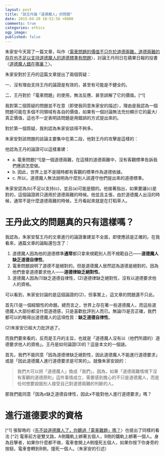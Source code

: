 ```yaml
---
layout: post
title: "談王丹論「道德魔人」的問題"
date: 2015-04-20 18:52:58 +0800
comments: true
categories: ethics
ogp_image: 
published: false
---
```


朱家安今天寫了一篇文章，叫作〈[電車問題的價值不只在於道德兩難，道德兩難的存在也不足以支持道德魔人的道德標準有問題](http://phiphicake.blogspot.com/2015/04/blog-post.html)〉，討論王丹同日在蘋果日報的投書〈[道德魔人錯在哪裏？](http://www.appledaily.com.tw/realtimenews/article/new/20150420/595414/)〉。

朱家安對於王丹的這篇文章提出了兩個質疑：

一、沒有理由支持王丹的論證是有效的，甚至有可能是不健全的。

二、王丹對於「電車問題」的使用，無法反應、甚至誤解了它的價值。[^1]

我對第二個質疑的問題並不在意（即使我同意朱家安的描述），理由是我認為一個問題可能在多個不同領域有各自的價值，如果有一個討論無法充份顯示它的最大/真正價值，這也不一定表明該問題是用錯誤的方式提出來的。

對於第一個質疑，我則認為朱家安談得不夠多。

<!--more-->

朱家安對該問題的談論主要集中在第二段，他對王丹的攻擊是這樣的：

他認為王丹的論證可以這樣重建：

* a. 電車問題[^1]是一個道德兩難，在這樣的道德兩難中，沒有客觀標準告訴我們應該怎麼做。
* b. 因此，世界上並不是隨時都有客觀的標準作為道德依據。
* c. 所以，道德魔人無法說明為什麼別人該遵守他們提出來的道德標準。

朱家安認為(b)不足以支持(c)，並且(a)可能是錯的。他接著指出，如果要讓(c)是對的，這個論證將只適用於道德兩難的時候。他並且主張，由於道德魔人出沒的時候，通常不是什麼道德兩難的時候，王丹看起來就是在打稻草人。

# 王丹此文的問題真的只有這樣嗎？

我認為，朱家安幫王丹的文章進行的論證重建並不全面，即使應該是正確的。在我看來，通篇文章的論點還包含了：

1. 道德魔人因為他的道德標準**通常**都只拿來規範別人而不規範自己——**道德魔人缺乏道德自律性**。
2. 電車問題說明了道德不是絕對的。但是道德魔人居然認為道德是絕對的，因為他們會拿道德要求他人——**道德律缺乏絕對性**。
3. 道德魔人因為(1)缺乏道德自律性，(2)道德律缺乏絕對性，沒有以道德要求他人的資格。

可以看到，朱家安討論的是這個論證的(2)，但事實上，這文章的問題還不只此。

首先(1)是一個經驗性的命題。總而言之，世界上存在著一些道德魔人，而這些道德魔人大部份都沒什麼道德感，只是喜歡批評別人而已。無論(1)是否正確，我們都可以約略得出道德魔人的這項性質：**缺乏道德自律性**。

(2)朱家安已經大力批評過了。

而我們要來看的，反而是王丹的主旨，也就是「道德魔人沒有以（他們所謂的）道德要求他人的資格」。王丹是如何論證(3)的？這是本文的一個謎。

首先，我們不能同意「因為道德律缺乏絕對性，因此道德魔人不能進行道德要求」或是「因此道德魔人進行道德要求是可笑的」。就像朱家安說的：

> 我們大可以把「道德魔人」換成「我們」，因為，如果「道德兩難情境下沒有客觀的道德原則」這件事情成立，需要感到擔心的不只是道德魔人，而是任何想要說服別人接受自己對道德兩難的判斷的人。

那我們能同意「因為$x$缺乏道德自律性，因此$x$不能對他人進行道德要求」嗎？



# 進行道德要求的資格


[^1] 張智皓的〈[先不談道德魔人了，你聽過「電車難題」嗎？](http://philnoway.blogspot.tw/2015/04/blog-post_20.html)〉也提出了同樣的看法
[^2] 電車前方是雙叉路，A側鐵軌上綁著五個人，B側的鐵軌上綁著一個人。身為目擊者，如果你什麼都不做，電車會開上A側撞死五個人，如果你按下你身旁的按鈕，電車會轉到B側，撞死一個人。（朱家安的引述）
